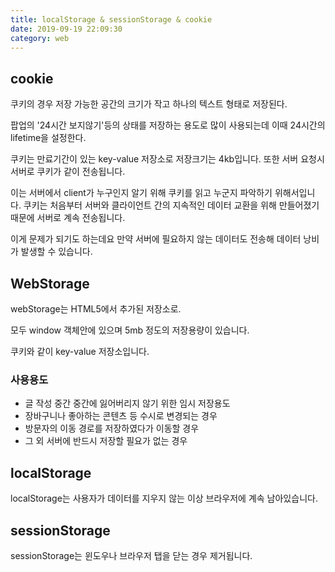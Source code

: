 ```yaml
---
title: localStorage & sessionStorage & cookie
date: 2019-09-19 22:09:30
category: web
---
```


## cookie

쿠키의 경우 저장 가능한 공간의 크기가 작고 하나의 텍스트 형태로 저장된다. 

팝업의 '24시간 보지않기'등의 상태를 저장하는 용도로 많이 사용되는데 이때 24시간의 lifetime을 설정한다.

쿠키는 만료기간이 있는 key-value 저장소로 저장크기는 4kb입니다. 또한 서버 요청시 서버로 쿠키가 같이 전송됩니다. 

이는 서버에서 client가 누구인지 알기 위해 쿠키를 읽고 누군지 파악하기 위해서입니다. 쿠키는 처음부터 서버와 클라이언트 간의 지속적인 데이터 교환을 위해 만들어졌기 때문에 서버로 계속 전송됩니다.

이게 문제가 되기도 하는데요 만약 서버에 필요하지 않는 데이터도 전송해 데이터 낭비가 발생할 수 있습니다.

## WebStorage

webStorage는 HTML5에서 추가된 저장소로.

모두 window 객체안에 있으며 5mb 정도의 저장용량이 있습니다.

쿠키와 같이 key-value 저장소입니다.

### 사용용도

- 글 작성 중간 중간에 잃어버리지 않기 위한 임시 저장용도
- 장바구니나 좋아하는 콘텐츠 등 수시로 변경되는 경우
- 방문자의 이동 경로를 저장하였다가 이동할 경우
- 그 외 서버에 반드시 저장할 필요가 없는 경우

## localStorage

localStorage는 사용자가 데이터를 지우지 않는 이상 브라우저에 계속 남아있습니다.

## sessionStorage

sessionStorage는 윈도우나 브라우저 탭을 닫는 경우 제거됩니다.





